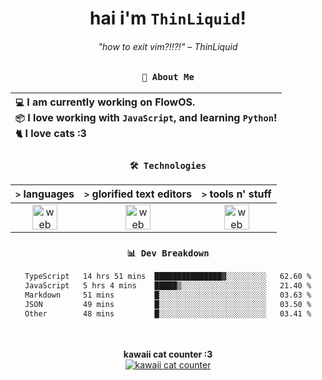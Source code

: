 <div align="center">
  
  # hai i'm `ThinLiquid`!
  ###### "how to exit vim?!!?!" – ThinLiquid
  
  ### `👤 About Me`

  | `💻`  I am currently working on __FlowOS__.<br/>`📦`  I love working with `JavaScript`, and learning `Python`!</br>`🐈`  I love cats :3 |
  |:---|

  
  ### `🛠️ Technologies`
  
  | `>` **languages**  | `>` **glorified text editors** | `>` **tools n' stuff** |
  |:------------------:|:------------------------------:|:----------------------:|
  | <img src="https://skillicons.dev/icons?i=ts,js,react" alt="web dev" height="40"/> | <img src="https://skillicons.dev/icons?i=vscode,neovim" alt="web dev" height="40"/> | <img src="https://skillicons.dev/icons?i=bash,git" alt="web dev" height="40"/> |
  
  ### `📊 Dev Breakdown`
  
  <!--START_SECTION:waka-->

```txt
TypeScript   14 hrs 51 mins  ███████████████▓░░░░░░░░░   62.60 %
JavaScript   5 hrs 4 mins    █████▒░░░░░░░░░░░░░░░░░░░   21.40 %
Markdown     51 mins         █░░░░░░░░░░░░░░░░░░░░░░░░   03.63 %
JSON         49 mins         █░░░░░░░░░░░░░░░░░░░░░░░░   03.50 %
Other        48 mins         █░░░░░░░░░░░░░░░░░░░░░░░░   03.41 %
```

<!--END_SECTION:waka-->
  
  <br/><br/>
  <b>kawaii cat counter :3</b><br/>
  [![kawaii cat counter](https://count.getloli.com/get/@ThinLiquid?theme=moebooru)](https://moe-counter.glitch.me)
</div>
